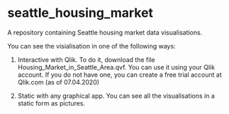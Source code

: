 # seattle_housing_market
A repository containing Seattle housing market data visualisations.

You can see the visialisation in one of the following ways:

1. Interactive with Qlik. To do it, download the file Housing_Market_in_Seattle_Area.qvf. You can use it using your Qlik account. If you do not have one, you can create a free trial account at Qlik.com (as of 07.04.2020)

2. Static with any graphical app. You can see all the visualisations in a static form as pictures.
